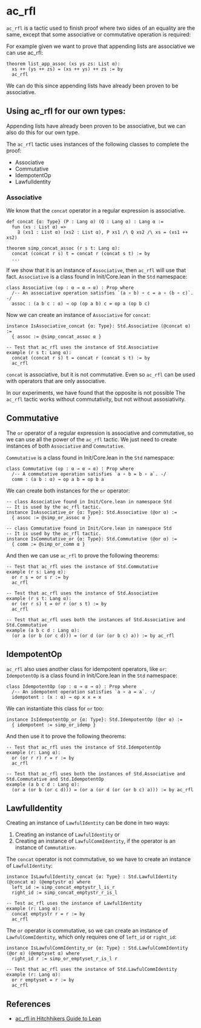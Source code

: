 # ac_rfl

`ac_rfl` is a tactic used to finish proof where two sides of an equality are the same, except that some associative or commutative operation is required:

For example given we want to prove that appending lists are associative we can use ac_rfl:

```lean
theorem list_app_assoc (xs ys zs: List α):
  xs ++ (ys ++ zs) = (xs ++ ys) ++ zs := by
  ac_rfl
```

We can do this since appending lists have already been proven to be associative.

## Using ac_rfl for our own types:

Appending lists have already been proven to be associative, but we can also do this for our own type.

The `ac_rfl` tactic uses instances of the following classes to complete the proof:

* Associative
* Commutative
* IdempotentOp
* LawfulIdentity

### Associative

We know that the `concat` operator in a regular expression is associative.

```lean
def concat {α: Type} (P : Lang α) (Q : Lang α) : Lang α :=
  fun (xs : List α) =>
    ∃ (xs1 : List α) (xs2 : List α), P xs1 /\ Q xs2 /\ xs = (xs1 ++ xs2)

theorem simp_concat_assoc (r s t: Lang α):
  concat (concat r s) t = concat r (concat s t) := by
  ...
```

If we show that it is an instance of `Associative`, then `ac_rfl` will use that fact.
`Associative` is a class found in Init/Core.lean in the `Std` namespace:

```lean
class Associative (op : α → α → α) : Prop where
  /-- An associative operation satisfies `(a ∘ b) ∘ c = a ∘ (b ∘ c)`. -/
  assoc : (a b c : α) → op (op a b) c = op a (op b c)
```

Now we can create an instance of `Associative` for `concat`:

```lean
instance IsAssociative_concat {α: Type}: Std.Associative (@concat α) :=
  { assoc := @simp_concat_assoc α }

-- Test that ac_rfl uses the instance of Std.Associative
example (r s t: Lang α):
  concat (concat r s) t = concat r (concat s t) := by
  ac_rfl
```

`concat` is associative, but it is not commutative.
Even so `ac_rfl` can be used with operators that are only associative.

In our experiments, we have found that the opposite is not possible
The `ac_rfl` tactic works without commutativity, but not without assosiativity.

## Commutative

The `or` operator of a regular expression is associative and commutative, so we can use all the power of the `ac_rfl` tactic.
We just need to create instances of both `Associative` and `Commutative`.

`Commutative` is a class found in Init/Core.lean in the `Std` namespace:

```lean
class Commutative (op : α → α → α) : Prop where
  /-- A commutative operation satisfies `a ∘ b = b ∘ a`. -/
  comm : (a b : α) → op a b = op b a
```

We can create both instances for the `or` operator:

```lean
-- class Associative found in Init/Core.lean in namespace Std
-- It is used by the ac_rfl tactic.
instance IsAssociative_or {α: Type}: Std.Associative (@or α) :=
  { assoc := @simp_or_assoc α }

-- class Commutative found in Init/Core.lean in namespace Std
-- It is used by the ac_rfl tactic.
instance IsCommutative_or {α: Type}: Std.Commutative (@or α) :=
  { comm := @simp_or_comm α }
```

And then we can use `ac_rfl` to prove the following theorems:

```lean
-- Test that ac_rfl uses the instance of Std.Commutative
example (r s: Lang α):
  or r s = or s r := by
  ac_rfl

-- Test that ac_rfl uses the instance of Std.Associative
example (r s t: Lang α):
  or (or r s) t = or r (or s t) := by
  ac_rfl

-- Test that ac_rfl uses both the instances of Std.Associative and Std.Commutative
example (a b c d : Lang α):
  (or a (or b (or c d))) = (or d (or (or b c) a)) := by ac_rfl
```

## IdempotentOp

`ac_rfl` also uses another class for idempotent operators, like `or`:
`IdempotentOp` is a class found in Init/Core.lean in the `Std` namespace:

```lean
class IdempotentOp (op : α → α → α) : Prop where
  /-- An idempotent operation satisfies `a ∘ a = a`. -/
  idempotent : (x : α) → op x x = x
```

We can instantiate this class for `or` too:

```lean
instance IsIdempotentOp_or {α: Type}: Std.IdempotentOp (@or α) :=
  { idempotent := simp_or_idemp }
```

And then use it to prove the following theorems:

```lean
-- Test that ac_rfl uses the instance of Std.IdempotentOp
example (r: Lang α):
  or (or r r) r = r := by
  ac_rfl

-- Test that ac_rfl uses both the instances of Std.Associative and Std.Commutative and Std.IdempotentOp
example (a b c d : Lang α):
  (or a (or b (or c d))) = (or a (or d (or (or b c) a))) := by ac_rfl
```

## LawfulIdentity

Creating an instance of `LawfulIdentity` can be done in two ways:

1. Creating an instance of `LawfulIdentity` or
2. Creating an instance of `LawfulCommIdentity`, if the operator is an instance of `Commutative`.

The `concat` operator is not commutative, so we have to create an instance of `LawfulIdentity`:

```lean
instance IsLawfulIdentity_concat {α: Type} : Std.LawfulIdentity (@concat α) (@emptystr α) where
  left_id := simp_concat_emptystr_l_is_r
  right_id := simp_concat_emptystr_r_is_l

-- Test ac_rfl uses the instance of LawfulIdentity
example (r: Lang α):
  concat emptystr r = r := by
  ac_rfl
```

The `or` operator is commutative, so we can create an instance of `LawfulCommIdentity`, which only requires one of `left_id` or `right_id`:

```lean
instance IsLawfulCommIdentity_or {α: Type} : Std.LawfulCommIdentity (@or α) (@emptyset α) where
  right_id r := simp_or_emptyset_r_is_l r

-- Test that ac_rfl uses the instance of Std.LawfulCommIdentity
example (r: Lang α):
  or r emptyset = r := by
  ac_rfl
```

## References

* [ac_rfl in Hitchhikers Guide to Lean](https://github.com/lean-forward/logical_verification_2024/blob/4e5e78a040dd34c98339f13db2b5357918dda32a/lean/LoVe/LoVe03_BackwardProofs_Demo.lean#L284C1-L289C12)
